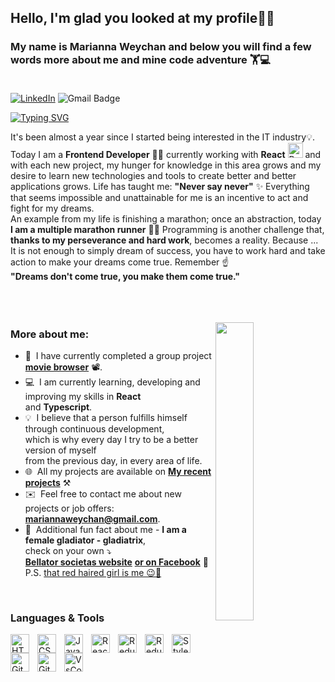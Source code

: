 ## Hello, I'm glad you looked at my profile🙋‍♀️  
### My name is Marianna Weychan and below you will find a few words more about me and mine code adventure 🏋️💻  <br><br>

<a href="https://www.linkedin.com/in/marianna-weychan/" target="_blank"><img src="https://img.shields.io/badge/LinkedIn-blue?style=flat&logo=linkedin&labelColor=blue" alt="LinkedIn"></a> ![Gmail Badge](https://img.shields.io/badge/Gmail-red?style=flat-square&logo=Gmail&logoColor=white&link=mailto:mariannaweychan@gmail.com)


[![Typing SVG](https://readme-typing-svg.herokuapp.com?font=comfortaa&color=1195C0&size=24&width=800&lines=Feel+free+to+view+my+projects+and+contact+me+%F0%9F%93%A7)](https://git.io/typing-svg)


It's been almost a year since I started being interested in the IT industry💡.
Today I am a **Frontend Developer** 👩‍💻 currently working with **React** <img src="https://upload.wikimedia.org/wikipedia/commons/a/a7/React-icon.svg" alt="React" height="24px " width="24px" /> and with each new project, my hunger for knowledge in this area grows and my desire to learn new technologies and tools to create better and better applications grows.
Life has taught me: **"Never say never"** ✨
Everything that seems impossible and unattainable for me is an incentive to act and fight for my dreams. <br/>
An example from my life is finishing a marathon; once an abstraction, today **I am a multiple marathon runner** 🏃🥇
Programming is another challenge that, **thanks to my perseverance and hard work**, becomes a reality.
Because ...
It is not enough to simply dream of success, you have to work hard and take action to make your dreams come true. Remember ☝️<br/>
**"Dreams don't come true, you make them come true."**
<br/><br/>
<br/><br/>


<a href="#"><img width="35%" height="auto" align="right" src="https://media.giphy.com/media/fxgXxnxNOW3bZFvthA/giphy.gif" /></a>


### More about me:


- 🌱&nbsp; I have currently completed a group project **[movie browser](https://github.com/Marianna-Weychan/movie-project)** 📽️.
- 💻&nbsp; I am currently learning, developing and improving my skills in **React** <br/> and **Typescript**.
- 💡&nbsp; I believe that a person fulfills himself through continuous development,<br/> which is why every day I try to be a better version of myself <br/> from the previous day, in every area of life.
- 🌐&nbsp; All my projects are available on **[My recent projects](https://github.com/Marianna-Weychan?tab=repositories)** ⚒️
- ✉️&nbsp; Feel free to contact me about new projects or job offers: **mariannaweychan@gmail.com**.
- 🏺&nbsp; Additional fun fact about me  - **I am a female gladiator - gladiatrix**, <br/>check on your own ⤵️ <br/>
  [**Bellator societas website**](https://bellatorsocietas.pl/) [**or on Facebook**](https://www.facebook.com/bellatorsocietas/) 💪
  P.S. [that red haired girl is me 😉👩‍](https://www.facebook.com/photo/?fbid=5378658582249535&set=pb.100064361662187.-2207520000.) <br/>   

<br/>

### Languages & Tools 

<img align="left" alt="HTML" width="30px" style="padding-right:10px;" src="https://cdn.jsdelivr.net/gh/devicons/devicon/icons/html5/html5-plain.svg" />
<img align="left" alt="CSS" width="30px" style="padding-right:10px;" src="https://cdn.jsdelivr.net/gh/devicons/devicon/icons/css3/css3-plain.svg" />
<img align="left" alt="JavaScript" width="30px" style="padding-right:10px;" src="https://cdn.jsdelivr.net/gh/devicons/devicon/icons/javascript/javascript-plain.svg" />
<img align="left" alt="React" width="30px" style="padding-right:10px;" src="https://cdn.jsdelivr.net/gh/devicons/devicon/icons/react/react-original.svg" />
<img align="left" alt="Redux" width="30px" style="padding-right:10px;" src="https://cdn.jsdelivr.net/gh/devicons/devicon/icons/redux/redux-original.svg" />
<img align="left" alt="Redux Saga" width="30px" style="padding-right:10px;" src="https://simpleicons.org/icons/reduxsaga.svg" />
<img align="left" alt="Styled Components" width="30px" style="padding-right:10px;" src="https://simpleicons.org/icons/styledcomponents.svg" />
<img align="left" alt="Git" width="30px" style="padding-right:10px;" src="https://cdn.jsdelivr.net/gh/devicons/devicon/icons/git/git-original.svg" />
<img align="left" alt="GitHub" width="30px" style="padding-right:10px;" src="https://cdn.jsdelivr.net/gh/devicons/devicon/icons/github/github-original.svg" />
<img align="left" alt="VsCode" width="30px" style="padding-right:10px;" src="https://cdn.jsdelivr.net/gh/devicons/devicon/icons/vscode/vscode-original.svg" />
